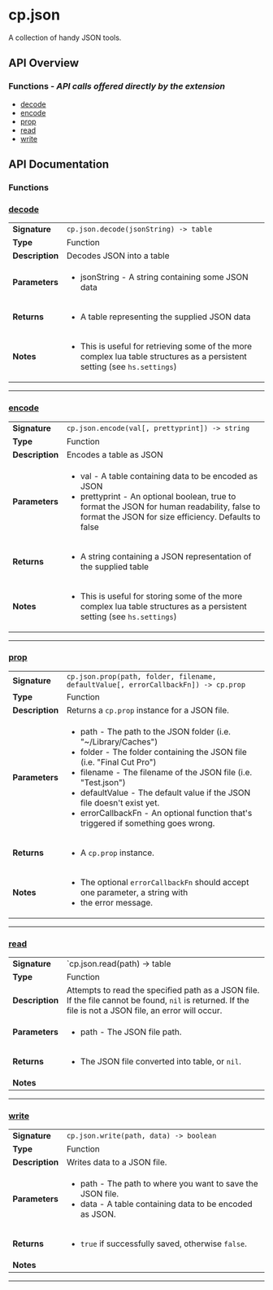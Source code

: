 # cp.json

A collection of handy JSON tools.

## API Overview
### **Functions** - _API calls offered directly by the extension_
 * [decode](#decode)
 * [encode](#encode)
 * [prop](#prop)
 * [read](#read)
 * [write](#write)


## API Documentation

### Functions


### [decode](#decode)

|                                             |                                                                                     |
| --------------------------------------------|-------------------------------------------------------------------------------------|
| **Signature**                               | `cp.json.decode(jsonString) -> table`                                                                    |
| **Type**                                    | Function                                                                     |
| **Description**                             | Decodes JSON into a table                                                                     |
| **Parameters**                              | <ul><li>jsonString - A string containing some JSON data</li></ul> |
| **Returns**                                 | <ul><li>A table representing the supplied JSON data</li></ul>          |
| **Notes**                                   | <ul><li>This is useful for retrieving some of the more complex lua table structures as a persistent setting (see `hs.settings`)</li></ul>                |

---

### [encode](#encode)

|                                             |                                                                                     |
| --------------------------------------------|-------------------------------------------------------------------------------------|
| **Signature**                               | `cp.json.encode(val[, prettyprint]) -> string`                                                                    |
| **Type**                                    | Function                                                                     |
| **Description**                             | Encodes a table as JSON                                                                     |
| **Parameters**                              | <ul><li>val - A table containing data to be encoded as JSON</li><li>prettyprint - An optional boolean, true to format the JSON for human readability, false to format the JSON for size efficiency. Defaults to false</li></ul> |
| **Returns**                                 | <ul><li>A string containing a JSON representation of the supplied table</li></ul>          |
| **Notes**                                   | <ul><li>This is useful for storing some of the more complex lua table structures as a persistent setting (see `hs.settings`)</li></ul>                |

---

### [prop](#prop)

|                                             |                                                                                     |
| --------------------------------------------|-------------------------------------------------------------------------------------|
| **Signature**                               | `cp.json.prop(path, folder, filename, defaultValue[, errorCallbackFn]) -> cp.prop`                                                                    |
| **Type**                                    | Function                                                                     |
| **Description**                             | Returns a `cp.prop` instance for a JSON file.                                                                     |
| **Parameters**                              | <ul><li>path - The path to the JSON folder (i.e. "~/Library/Caches")</li><li>folder - The folder containing the JSON file (i.e. "Final Cut Pro")</li><li>filename - The filename of the JSON file (i.e. "Test.json")</li><li>defaultValue - The default value if the JSON file doesn't exist yet.</li><li>errorCallbackFn - An optional function that's triggered if something goes wrong.</li></ul> |
| **Returns**                                 | <ul><li>A `cp.prop` instance.</li></ul>          |
| **Notes**                                   | <ul><li>The optional `errorCallbackFn` should accept one parameter, a string with</li><li>   the error message.</li></ul>                |

---

### [read](#read)

|                                             |                                                                                     |
| --------------------------------------------|-------------------------------------------------------------------------------------|
| **Signature**                               | `cp.json.read(path) -> table | nil`                                                                    |
| **Type**                                    | Function                                                                     |
| **Description**                             | Attempts to read the specified path as a JSON file. If the file cannot be found, `nil` is returned. If the file is not a JSON file, an error will occur.                                                                     |
| **Parameters**                              | <ul><li>path - The JSON file path.</li></ul> |
| **Returns**                                 | <ul><li>The JSON file converted into table, or `nil`.</li></ul>          |
| **Notes**                                   | <ul></ul>                |

---

### [write](#write)

|                                             |                                                                                     |
| --------------------------------------------|-------------------------------------------------------------------------------------|
| **Signature**                               | `cp.json.write(path, data) -> boolean`                                                                    |
| **Type**                                    | Function                                                                     |
| **Description**                             | Writes data to a JSON file.                                                                     |
| **Parameters**                              | <ul><li>path - The path to where you want to save the JSON file.</li><li>data - A table containing data to be encoded as JSON.</li></ul> |
| **Returns**                                 | <ul><li>`true` if successfully saved, otherwise `false`.</li></ul>          |
| **Notes**                                   | <ul></ul>                |

---
